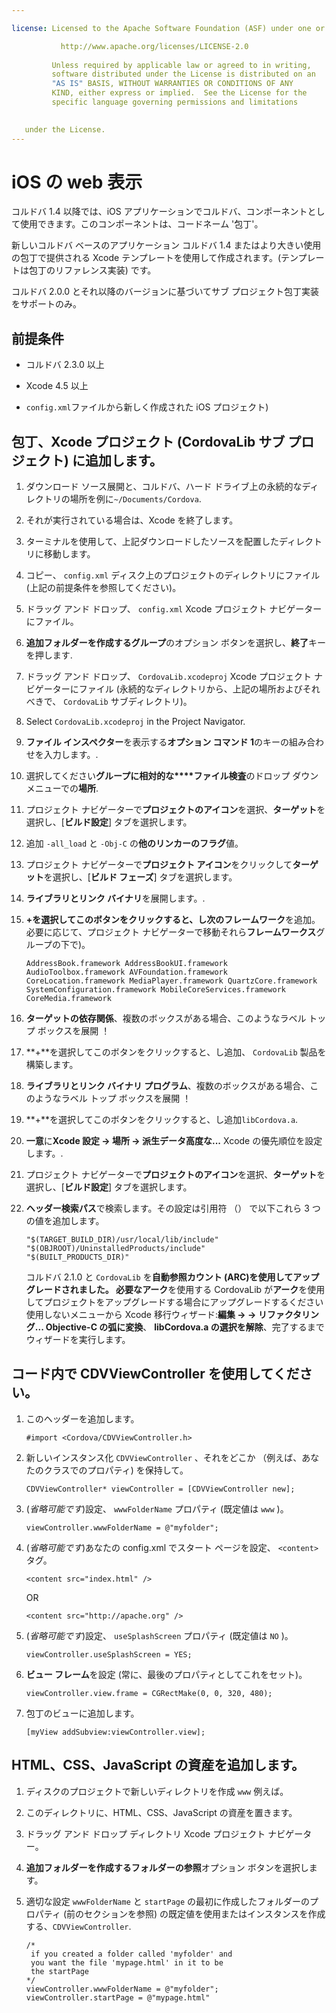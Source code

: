 ```yaml
---

license: Licensed to the Apache Software Foundation (ASF) under one or more contributor license agreements. See the NOTICE file distributed with this work for additional information regarding copyright ownership. The ASF licenses this file to you under the Apache License, Version 2.0 (the "License"); you may not use this file except in compliance with the License. You may obtain a copy of the License at

           http://www.apache.org/licenses/LICENSE-2.0
    
         Unless required by applicable law or agreed to in writing,
         software distributed under the License is distributed on an
         "AS IS" BASIS, WITHOUT WARRANTIES OR CONDITIONS OF ANY
         KIND, either express or implied.  See the License for the
         specific language governing permissions and limitations
    

   under the License.
---
```


# iOS の web 表示

コルドバ 1.4 以降では、iOS アプリケーションでコルドバ、コンポーネントとして使用できます。このコンポーネントは、コードネーム '包丁'。

新しいコルドバ ベースのアプリケーション コルドバ 1.4 またはより大きい使用の包丁で提供される Xcode テンプレートを使用して作成されます。(テンプレートは包丁のリファレンス実装) です。

コルドバ 2.0.0 とそれ以降のバージョンに基づいてサブ プロジェクト包丁実装をサポートのみ。

## 前提条件

*   コルドバ 2.3.0 以上

*   Xcode 4.5 以上

*   `config.xml`ファイルから新しく作成された iOS プロジェクト)

## 包丁、Xcode プロジェクト (CordovaLib サブ プロジェクト) に追加します。

1.  ダウンロード ソース展開と、コルドバ、ハード ドライブ上の永続的なディレクトリの場所を例に`~/Documents/Cordova`.

2.  それが実行されている場合は、Xcode を終了します。

3.  ターミナルを使用して、上記ダウンロードしたソースを配置したディレクトリに移動します。

4.  コピー、 `config.xml` ディスク上のプロジェクトのディレクトリにファイル (上記の前提条件を参照してください)。

5.  ドラッグ アンド ドロップ、 `config.xml` Xcode プロジェクト ナビゲーターにファイル。

6.  **追加フォルダーを作成するグループ**のオプション ボタンを選択し、**終了**キーを押します.

7.  ドラッグ アンド ドロップ、 `CordovaLib.xcodeproj` Xcode プロジェクト ナビゲーターにファイル (永続的なディレクトリから、上記の場所およびそれべきで、 `CordovaLib` サブディレクトリ)。

8.  Select `CordovaLib.xcodeproj` in the Project Navigator.

9.  **ファイル インスペクター**を表示する**オプション コマンド 1**のキーの組み合わせを入力します。.

10. 選択してください**グループに相対的な****ファイル検査**のドロップ ダウン メニューでの**場所**.

11. プロジェクト ナビゲーターで**プロジェクトのアイコン**を選択、**ターゲット**を選択し、[**ビルド設定**] タブを選択します。

12. 追加 `-all_load` と `-Obj-C` の**他のリンカーのフラグ**値。

13. プロジェクト ナビゲーターで**プロジェクト アイコン**をクリックして**ターゲット**を選択し、[**ビルド フェーズ**] タブを選択します。

14. **ライブラリとリンク バイナリ**を展開します。.

15. **+**を選択してこのボタンをクリックすると、し次の**フレームワーク**を追加。必要に応じて、プロジェクト ナビゲーターで移動それら**フレームワークス**グループの下で)。
    
        AddressBook.framework AddressBookUI.framework AudioToolbox.framework AVFoundation.framework CoreLocation.framework MediaPlayer.framework QuartzCore.framework SystemConfiguration.framework MobileCoreServices.framework CoreMedia.framework
        

16. **ターゲットの依存関係**、複数のボックスがある場合、このようなラベル トップ ボックスを展開 ！

17. **+**を選択してこのボタンをクリックすると、し追加、 `CordovaLib` 製品を構築します。

18. **ライブラリとリンク バイナリ プログラム**、複数のボックスがある場合、このようなラベル トップ ボックスを展開 ！

19. **+**を選択してこのボタンをクリックすると、し追加`libCordova.a`.

20. **一意**に**Xcode 設定 → 場所 → 派生データ高度な...** Xcode の優先順位を設定します。.

21. プロジェクト ナビゲーターで**プロジェクトのアイコン**を選択、**ターゲット**を選択し、[**ビルド設定**] タブを選択します。

22. **ヘッダー検索パス**で検索します。その設定は引用符 （） で以下これら 3 つの値を追加します。
    
        "$(TARGET_BUILD_DIR)/usr/local/lib/include"        
        "$(OBJROOT)/UninstalledProducts/include"
        "$(BUILT_PRODUCTS_DIR)"
        
    
    コルドバ 2.1.0 と `CordovaLib` を**自動参照カウント (ARC)**を使用してアップグレードされました。 必要な**アーク**を使用する CordovaLib が**アーク**を使用してプロジェクトをアップグレードする場合にアップグレードするください使用しないメニューから Xcode 移行ウィザード:**編集 → → リファクタリング... Objective-C の弧に変換**、 **libCordova.a の選択を解除**、完了するまでウィザードを実行します。

## コード内で CDVViewController を使用してください。

1.  このヘッダーを追加します。
    
        #import <Cordova/CDVViewController.h>
        

2.  新しいインスタンス化 `CDVViewController` 、それをどこか （例えば、あなたのクラスでのプロパティ) を保持して。
    
        CDVViewController* viewController = [CDVViewController new];
        

3.  (*省略可能です*)設定、 `wwwFolderName` プロパティ (既定値は `www` )。
    
        viewController.wwwFolderName = @"myfolder";
        

4.  (*省略可能です*)あなたの config.xml でスタート ページを設定、 `<content>` タグ。
    
        <content src="index.html" />
        
    
    OR
    
        <content src="http://apache.org" />
        

5.  (*省略可能です*)設定、 `useSplashScreen` プロパティ (既定値は `NO` )。
    
        viewController.useSplashScreen = YES;
        

6.  **ビュー フレーム**を設定 (常に、最後のプロパティとしてこれをセット)。
    
        viewController.view.frame = CGRectMake(0, 0, 320, 480);
        

7.  包丁のビューに追加します。
    
        [myView addSubview:viewController.view];
        

## HTML、CSS、JavaScript の資産を追加します。

1.  ディスクのプロジェクトで新しいディレクトリを作成 `www` 例えば。

2.  このディレクトリに、HTML、CSS、JavaScript の資産を置きます。

3.  ドラッグ アンド ドロップ ディレクトリ Xcode プロジェクト ナビゲーター。

4.  **追加フォルダーを作成するフォルダーの参照**オプション ボタンを選択します。

5.  適切な設定 `wwwFolderName` と `startPage` の最初に作成したフォルダーのプロパティ (前のセクションを参照) の既定値を使用またはインスタンスを作成する、`CDVViewController`.
    
        /*
         if you created a folder called 'myfolder' and
         you want the file 'mypage.html' in it to be
         the startPage
        */
        viewController.wwwFolderName = @"myfolder";
        viewController.startPage = @"mypage.html"